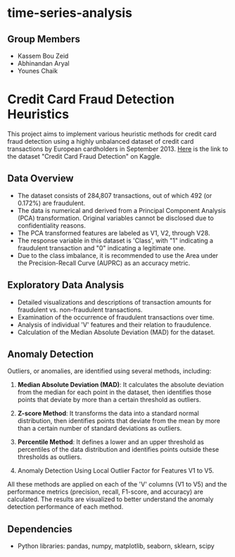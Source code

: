 # time-series-analysis

## Group Members
- Kassem Bou Zeid
- Abhinandan Aryal
- Younes Chaik

# Credit Card Fraud Detection Heuristics

This project aims to implement various heuristic methods for credit card fraud detection using a highly unbalanced dataset of credit card transactions by European cardholders in September 2013.
[Here](https://www.kaggle.com/datasets/mlg-ulb/creditcardfraud) is the link to the dataset "Credit Card Fraud Detection" on Kaggle.

## Data Overview

- The dataset consists of 284,807 transactions, out of which 492 (or 0.172%) are fraudulent. 
- The data is numerical and derived from a Principal Component Analysis (PCA) transformation. Original variables cannot be disclosed due to confidentiality reasons.
- The PCA transformed features are labeled as V1, V2, through V28.
- The response variable in this dataset is 'Class', with "1" indicating a fraudulent transaction and "0" indicating a legitimate one.
- Due to the class imbalance, it is recommended to use the Area under the Precision-Recall Curve (AUPRC) as an accuracy metric. 

## Exploratory Data Analysis

- Detailed visualizations and descriptions of transaction amounts for fraudulent vs. non-fraudulent transactions.
- Examination of the occurrence of fraudulent transactions over time.
- Analysis of individual 'V' features and their relation to fraudulence.
- Calculation of the Median Absolute Deviation (MAD) for the dataset.

## Anomaly Detection

Outliers, or anomalies, are identified using several methods, including:

1. **Median Absolute Deviation (MAD)**: It calculates the absolute deviation from the median for each point in the dataset, then identifies those points that deviate by more than a certain threshold as outliers.

2. **Z-score Method**: It transforms the data into a standard normal distribution, then identifies points that deviate from the mean by more than a certain number of standard deviations as outliers.

3. **Percentile Method**: It defines a lower and an upper threshold as percentiles of the data distribution and identifies points outside these thresholds as outliers.
4. Anomaly Detection Using Local Outlier Factor for Features V1 to V5.

All these methods are applied on each of the 'V' columns (V1 to V5) and the performance metrics (precision, recall, F1-score, and accuracy) are calculated. The results are visualized to better understand the anomaly detection performance of each method.

## Dependencies

- Python libraries: pandas, numpy, matplotlib, seaborn, sklearn, scipy
